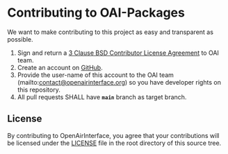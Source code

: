 # Contributing to OAI-Packages #

We want to make contributing to this project as easy and transparent as possible.

1. Sign and return a [3 Clause BSD Contributor License Agreement](https://openairinterface.org/legal/oai-license-model/) to OAI team.
2. Create an account on [GitHub](https://github.com).
3. Provide the user-name of this account to the OAI team (mailto:contact@openairinterface.org) so you have developer rights on this repository.
4. All pull requests SHALL have **`main`** branch as target branch.

## License ##

By contributing to OpenAirInterface, you agree that your contributions will be licensed under the [LICENSE](./LICENSE) file in the root directory of this source tree.
